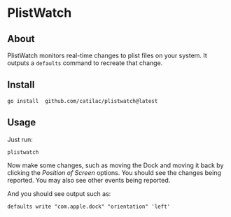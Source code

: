 # PlistWatch

## About
PlistWatch monitors real-time changes to plist files on your system.
It outputs a `defaults` command to recreate that change.

## Install
```
go install  github.com/catilac/plistwatch@latest
```

## Usage
Just run:
```
plistwatch 
```

Now make some changes, such as moving the Dock and moving it back by clicking the *Position of Screen* options. 
You should see the changes being reported. 
You may also see other events being reported.

And you should see output such as:
```
defaults write "com.apple.dock" "orientation" 'left'
```

